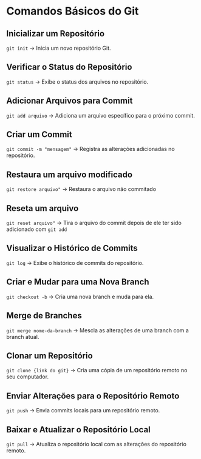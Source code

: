 # Comandos Básicos do Git

## Inicializar um Repositório
`git init` → Inicia um novo repositório Git.

## Verificar o Status do Repositório
`git status` → Exibe o status dos arquivos no repositório.

## Adicionar Arquivos para Commit
`git add arquivo` → Adiciona um arquivo específico para o próximo commit.

## Criar um Commit
`git commit -m "mensagem"` → Registra as alterações adicionadas no repositório.

## Restaura um arquivo modificado
`git restore arquivo"` → Restaura o arquivo não commitado

## Reseta um arquivo
`git reset arquivo"` → Tira o arquivo do commit depois de ele ter sido adicionado com `git add`

## Visualizar o Histórico de Commits
`git log` → Exibe o histórico de commits do repositório.

## Criar e Mudar para uma Nova Branch
`git checkout -b` → Cria uma nova branch e muda para ela.

## Merge de Branches
`git merge nome-da-branch` → Mescla as alterações de uma branch com a branch atual.

## Clonar um Repositório
`git clone {link do git}` → Cria uma cópia de um repositório remoto no seu computador.

## Enviar Alterações para o Repositório Remoto
`git push` → Envia commits locais para um repositório remoto.

## Baixar e Atualizar o Repositório Local
`git pull` → Atualiza o repositório local com as alterações do repositório remoto.
